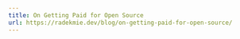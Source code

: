 ```yaml
---
title: On Getting Paid for Open Source
url: https://radekmie.dev/blog/on-getting-paid-for-open-source/
---
```


